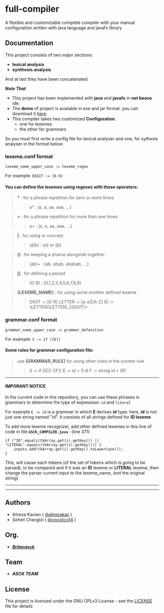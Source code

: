 # full-compiler
A flexible and customizable complete compiler with your manual configuration written with java language and javafx library

## Documentation
This project consists of two major sections:

 - **lexical analysis**
 - **synthesis analysis**
 
 And at last they have been concatenated.
 
 ***Note That***
 
 - This project has been implemented with **java** and **javafx** in **net beans** ide.
 - The **demo** of project is available in exe and jar format. you can download it [here](https://alirezakay.github.io/showcase/term5).
 - This compiler takes two customized **Configuration**.
   - one for lexemes
   - the other for grammars
 
So you must first write a config file for lexical analyser and one, for sythesis analyser in the format below:

### lexeme.conf format

```
lexeme_name_upper_case := lexeme_regex
```
For example: `DIGIT := [0-9]`

#### You can define the lexemes using **regexes** with these operators:

> **\*** : for a phrase repetition for zero or more times
>> a* : {ε, a, aa, aaa, ...}

> **\+** : for a phrase repetition for more than one times
>> a+ : {ε, a, aa, aaa, ...}

> **|** : for using *or* concept
>> (a|b) : {a} or {b}

> **()** : for keeping a pharse alongside together
>> (ab)+ : {ab, abab, ababab, ...}

> **[]** : for defining a period
>> [0-9] : {0,1,2,3,4,5,6,7,8,9}

> **\{LEXEME_NAME}** : for using some onother defined lexeme
>> DIGIT := [0-9]
>> LETTER := [a-z]|[A-Z]
>> ID := \LETTER(\LETTER|_|\DIGIT)+
 

### grammar.conf format

```
grammar_name_upper_case := grammar_defenition
```
For example: `S := if ([E])`
 
 #### Some rules for grammar configuration file:
 
> use **[GRAMMAR_RULE]** for using other rules in the current rule
>> S := if ([E]) {[F]}
>> E := id < 3 id
>> F := string id = [R]

<hr />

#### IMPORANT NOTICE 
In the current code in this repository, you can use these phrases in grammars to determine the type of expression:
`id` and `literal`

For example `E := id` is a grammar in which **E** derives **id** type.
here, **id** is not just one string named "id". it consists of all strings defined for **ID lexeme**

To add more lexeme recognizer, add other defined lexemes in this line of code in file **`ASCK_COMPILER.java`** :
(line 371)

```
if ("ID".equals(tkArray.get(i).getKey()) || "LITERAL".equals(tkArray.get(i).getKey())) {
    inputs.add(tkArray.get(i).getKey().toLowerCase());
}
```
This, will cause each tokens (of the set of tokens which is going to be parsed), to be compared and if it was an **ID** lexeme or **LITERAL** lexeme, then change the parser current input to the lexeme_name, (not the original string)

<hr />
<hr />

## Authors

  - Alireza Kavian ( [@alirezakay](https://github.com/alirezakay) )
  - Soheil Changizi ( [@cocolico14](https://github.com/cocolico14) )
  
## Org.

  - ***[Brilacasck](https://brilacasck.ir)*** 
  
## Team
  
  - ***ASCK TEAM***

## License

This project is licensed under the GNU GPLv3 License - see the [LICENSE](./LICENSE) file for details
